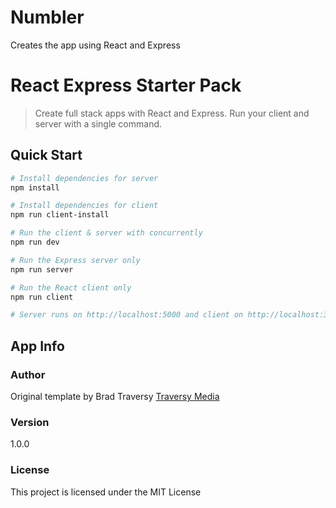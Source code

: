 # Numbler
Creates the app using React and Express

# React Express Starter Pack

> Create full stack apps with React and Express. Run your client and server with a single command. 

## Quick Start

``` bash
# Install dependencies for server
npm install

# Install dependencies for client
npm run client-install

# Run the client & server with concurrently
npm run dev

# Run the Express server only
npm run server

# Run the React client only
npm run client

# Server runs on http://localhost:5000 and client on http://localhost:3000
```

## App Info

### Author

Original template by Brad Traversy
[Traversy Media](http://www.traversymedia.com)

### Version

1.0.0

### License

This project is licensed under the MIT License
